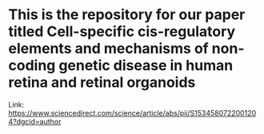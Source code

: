 # This is the repository for our paper titled Cell-specific cis-regulatory elements and mechanisms of non-coding genetic disease in human retina and retinal organoids
Link: https://www.sciencedirect.com/science/article/abs/pii/S1534580722001204?dgcid=author
